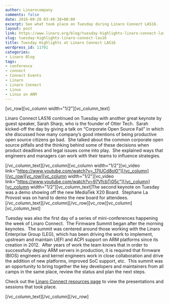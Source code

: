 ```yaml
---
author: Linarocompany
comments: false
date: 2016-09-28 03:49:38+00:00
excerpt: See what took place on Tuesday during Linaro Connect LAS16.
layout: post
link: https://www.linaro.org/blog/tuesday-highlights-linaro-connect-las16/
slug: tuesday-highlights-linaro-connect-las16
title: Tuesday Highlights at Linaro Connect LAS16
wordpress_id: 11701
categories:
- Linaro Blog
tags:
- conference
- connect
- Connect Events
- Linaro
- Linaro Connect
- Linux
- Linux on ARM
---
```


[vc_row][vc_column width="1/2"][vc_column_text]


Linaro Connect LAS16 continued on Tuesday with another great keynote by guest speaker, Sarah Sharp, who is the founder of Otter Tech.  Sarah kicked-off the day by giving a talk on “Corporate Open Source Fail” in which she discussed how many company’s good intentions of being productive open source citizens go bad.  She talked about the common corporate open source pitfalls and the thinking behind some of these decisions when product deadlines and legal issues come into play.  She explained ways that engineers and managers can work with their teams to influence strategies.


[/vc_column_text][/vc_column][vc_column width="1/2"][vc_video link="https://www.youtube.com/watch?v=_17lUCd8ol0"][/vc_column][/vc_row][vc_row][vc_column width="1/2"][vc_video link="https://www.youtube.com/watch?v=97VfcbTi05c"][/vc_column][vc_column width="1/2"][vc_column_text]The second keynote on Tuesday was a demo showing off the new MediaTek X20 Board.  Stephane La Provost was on hand to demo the new board for attendees.[/vc_column_text][/vc_column][/vc_row][vc_row][vc_column][vc_column_text]


Tuesday was also the first day of a series of mini-conferences happening the week of Linaro Connect.  The Firmware Summit began after the morning keynotes.  The summit was centered around those working with the Linaro Enterprise Group (LEG), which has been driving the work to implement, upstream and maintain UEFI and ACPI support on ARM platforms since its creation in 2012.  After years of work the team knows that in order to successfully deploy ARM servers in production, it is required that firmware (BIOS) engineers and kernel engineers work in close collaboration and drive the addition of new platforms, improved SoC support, etc.  This summit was an opportunity to bring together the key developers and maintainers from all camps in the same place, review the status and plan the next steps.




Check out the [Linaro Connect resources page](http://connect.linaro.org/las16/resources/) to view the presentations and sessions that took place.


[/vc_column_text][/vc_column][/vc_row]
